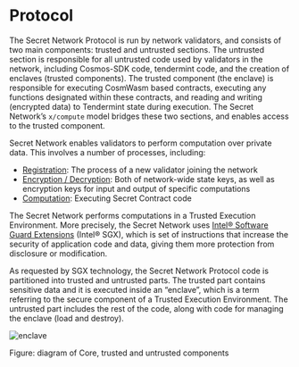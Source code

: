 # Protocol

The Secret Network Protocol is run by network validators, and consists of two main components: trusted and untrusted sections. The untrusted section is responsible for all untrusted code used by validators in the network, including Cosmos-SDK code, tendermint code, and the creation of enclaves (trusted components). The trusted component (the enclave) is responsible for executing CosmWasm based contracts, executing any functions designated within these contracts, and reading and writing (encrypted data) to Tendermint state during execution. The Secret Network’s `x/compute` model bridges these two sections, and enables access to the trusted component.

Secret Network enables validators to perform computation over private data. This involves a number of processes, including:

* [Registration](https://docs.scrt.network/protocol/encryption-specs.html#new-node-registration): The process of a new validator joining the network
* [Encryption / Decryption](https://docs.scrt.network/protocol/encryption-specs.html): Both of network-wide state keys, as well as encryption keys for input and output of specific computations
* [Computation](https://docs.scrt.network/protocol/components.html#secret-contracts): Executing Secret Contract code

The Secret Network performs computations in a Trusted Execution Environment. More precisely, the Secret Network uses [Intel® Software Guard Extensions](https://en.wikipedia.org/wiki/Software\_Guard\_Extensions) (Intel® SGX), which is set of instructions that increase the security of application code and data, giving them more protection from disclosure or modification.

As requested by SGX technology, the Secret Network Protocol code is partitioned into trusted and untrusted parts. The trusted part contains sensitive data and it is executed inside an “enclave”, which is a term referring to the secure component of a Trusted Execution Environment. The untrusted part includes the rest of the code, along with code for managing the enclave (load and destroy).

![enclave](https://docs.scrt.network/assets/img/enclave.533f8c23.png)

Figure: diagram of Core, trusted and untrusted components
